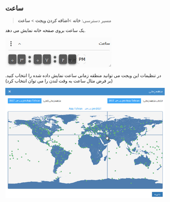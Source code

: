 ﻿## ساعت 

>  مسیر دسترسی:  **خانه** >**اضافه کردن ویجت** > **ساعت**  

یک ساعت بروی صفحه خانه نمایش می دهد.

![](Time1.jpg)

در تنظیمات این ویجت می توانید منطقه زمانی ساعت نمایش داده شده را انتخاب کنید. (بر فرض مثال ساعت به وقت لندن را می توان انتخاب کرد)

![](Time2.jpg)

